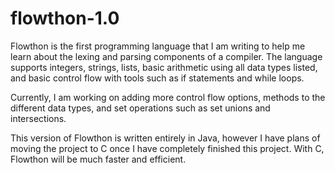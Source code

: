 # flowthon-1.0
Flowthon is the first programming language that I am writing to help me learn about the lexing and parsing components of a compiler. The language supports integers, strings, lists, basic arithmetic using all data types listed, and basic control flow with tools such as if statements and while loops.

Currently, I am working on adding more control flow options, methods to the different data types, and set operations such as set unions and intersections.

This version of Flowthon is written entirely in Java, however I have plans of moving the project to C once I have completely finished this project. With C, Flowthon will be much faster and efficient.
